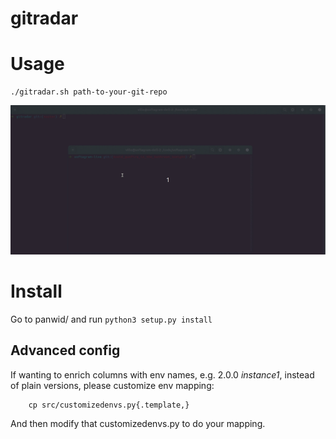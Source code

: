 # gitradar


# Usage

```
./gitradar.sh path-to-your-git-repo
```

![Demo gif](https://github.com/softagram/gitradar/blob/master/gitradar.gif)


# Install

Go to panwid/ and run   `python3 setup.py install`


## Advanced config

If wanting to enrich columns with env names, e.g. 2.0.0 *instance1*,
instead of plain versions, please customize env mapping:

```
    cp src/customizedenvs.py{.template,}
```

And then modify that customizedenvs.py to do your mapping.

